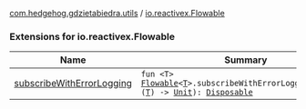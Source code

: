 [com.hedgehog.gdzietabiedra.utils](../index.md) / [io.reactivex.Flowable](./index.md)

### Extensions for io.reactivex.Flowable

| Name | Summary |
|---|---|
| [subscribeWithErrorLogging](subscribe-with-error-logging.md) | `fun <T> `[`Flowable`](http://reactivex.io/RxJava/javadoc/io/reactivex/Flowable.html)`<`[`T`](subscribe-with-error-logging.md#T)`>.subscribeWithErrorLogging(onNext: (`[`T`](subscribe-with-error-logging.md#T)`) -> `[`Unit`](https://kotlinlang.org/api/latest/jvm/stdlib/kotlin/-unit/index.html)`): `[`Disposable`](http://reactivex.io/RxJava/javadoc/io/reactivex/disposables/Disposable.html) |
